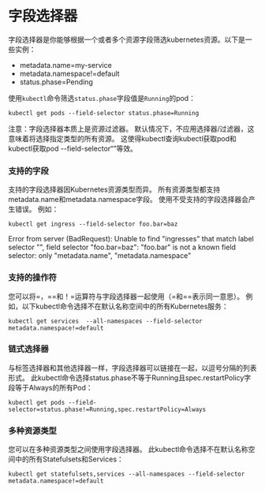 # 字段选择器

字段选择器是你能够根据一个或者多个资源字段筛选kubernetes资源。以下是一些实例：
* metadata.name=my-service
* metadata.namespace!=default
* status.phase=Pending

使用`kubectl`命令筛选`status.phase`字段值是`Running`的pod：

```code
kubectl get pods --field-selector status.phase=Running
```

注意：字段选择器本质上是资源过滤器。 默认情况下，不应用选择器/过滤器，这意味着将选择指定类型的所有资源。 这使得kubectl查询kubectl获取pod和kubectl获取pod --field-selector“”等效。


### 支持的字段

支持的字段选择器因Kubernetes资源类型而异。 所有资源类型都支持metadata.name和metadata.namespace字段。 使用不受支持的字段选择器会产生错误。 例如：

```code
kubectl get ingress --field-selector foo.bar=baz
```

Error from server (BadRequest): Unable to find "ingresses" that match label selector "", field selector "foo.bar=baz": "foo.bar" is not a known field selector: only "metadata.name", "metadata.namespace"


### 支持的操作符

您可以将=，==和！=运算符与字段选择器一起使用（=和==表示同一意思）。 例如，以下kubectl命令选择不在默认名称空间中的所有Kubernetes服务：

```code
kubectl get services  --all-namespaces --field-selector metadata.namespace!=default
```

### 链式选择器

与标签选择器和其他选择器一样，字段选择器可以链接在一起，以逗号分隔的列表形式。 此kubectl命令选择status.phase不等于Running且spec.restartPolicy字段等于Always的所有Pod：

```code
kubectl get pods --field-selector=status.phase!=Running,spec.restartPolicy=Always
```

### 多种资源类型

您可以在多种资源类型之间使用字段选择器。 此kubectl命令选择不在默认名称空间中的所有Statefulsets和Services：

```code
kubectl get statefulsets,services --all-namespaces --field-selector metadata.namespace!=default
```



